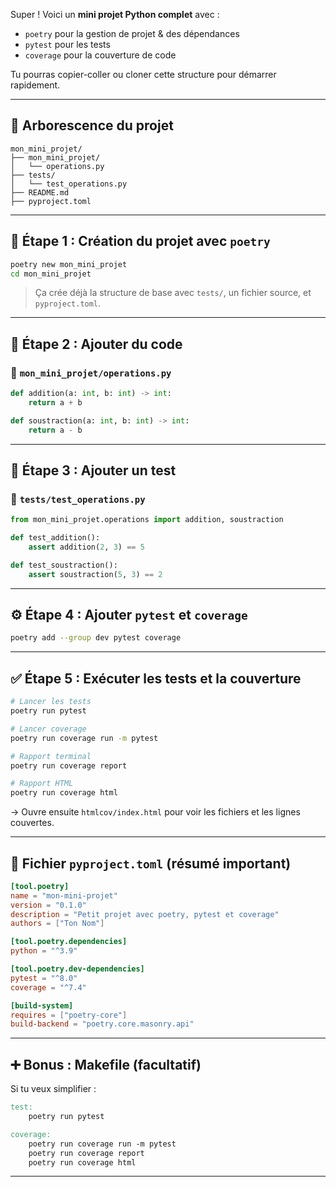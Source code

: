 Super ! Voici un **mini projet Python complet** avec :

- `poetry` pour la gestion de projet & des dépendances  
- `pytest` pour les tests  
- `coverage` pour la couverture de code  

Tu pourras copier-coller ou cloner cette structure pour démarrer rapidement.

---

## 📁 Arborescence du projet

```
mon_mini_projet/
├── mon_mini_projet/
│   └── operations.py
├── tests/
│   └── test_operations.py
├── README.md
├── pyproject.toml
```

---

## 🧱 Étape 1 : Création du projet avec `poetry`

```bash
poetry new mon_mini_projet
cd mon_mini_projet
```

> Ça crée déjà la structure de base avec `tests/`, un fichier source, et `pyproject.toml`.

---

## 🧠 Étape 2 : Ajouter du code

### 🔧 `mon_mini_projet/operations.py`

```python
def addition(a: int, b: int) -> int:
    return a + b

def soustraction(a: int, b: int) -> int:
    return a - b
```

---

## 🧪 Étape 3 : Ajouter un test

### 📄 `tests/test_operations.py`

```python
from mon_mini_projet.operations import addition, soustraction

def test_addition():
    assert addition(2, 3) == 5

def test_soustraction():
    assert soustraction(5, 3) == 2
```

---

## ⚙️ Étape 4 : Ajouter `pytest` et `coverage`

```bash
poetry add --group dev pytest coverage
```

---

## ✅ Étape 5 : Exécuter les tests et la couverture

```bash
# Lancer les tests
poetry run pytest

# Lancer coverage
poetry run coverage run -m pytest

# Rapport terminal
poetry run coverage report

# Rapport HTML
poetry run coverage html
```

→ Ouvre ensuite `htmlcov/index.html` pour voir les fichiers et les lignes couvertes.

---

## 📝 Fichier `pyproject.toml` (résumé important)

```toml
[tool.poetry]
name = "mon-mini-projet"
version = "0.1.0"
description = "Petit projet avec poetry, pytest et coverage"
authors = ["Ton Nom"]

[tool.poetry.dependencies]
python = "^3.9"

[tool.poetry.dev-dependencies]
pytest = "^8.0"
coverage = "^7.4"

[build-system]
requires = ["poetry-core"]
build-backend = "poetry.core.masonry.api"
```

---

## ➕ Bonus : Makefile (facultatif)

Si tu veux simplifier :

```makefile
test:
	poetry run pytest

coverage:
	poetry run coverage run -m pytest
	poetry run coverage report
	poetry run coverage html
```

---
